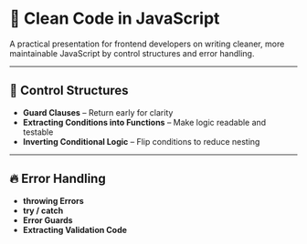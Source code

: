 # 🧼 Clean Code in JavaScript

A practical presentation for frontend developers on writing cleaner, more maintainable JavaScript by control structures and error handling.

---

## 🧠 Control Structures

- **Guard Clauses** – Return early for clarity
- **Extracting Conditions into Functions** – Make logic readable and testable
- **Inverting Conditional Logic** – Flip conditions to reduce nesting

---

## 🔥 Error Handling

- **throwing Errors**
- **try / catch**
- **Error Guards**
- **Extracting Validation Code**
